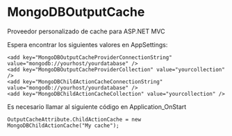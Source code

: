 MongoDBOutputCache
==================

Proveedor personalizado de cache para ASP.NET MVC

Espera encontrar los siguientes valores en AppSettings:

    <add key="MongoDBOutputCacheProviderConnectionString" value="mongodb://yourhost/yourdatabase" />
    <add key="MongoDBOutputCacheProviderCollection" value="yourcollection" />
    <add key="MongoDBChildActionCacheConnectionString" value="mongodb://yourhost/yourdatabase" />
    <add key="MongoDBChildActionCacheCollection" value="yourcollection" />

Es necesario llamar al siguiente código en Application_OnStart
<pre><code>OutputCacheAttribute.ChildActionCache = new MongoDBChildActionCache("My cache");</code></pre>
